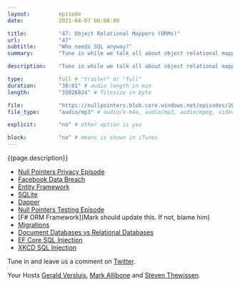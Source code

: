 ```yaml
---
layout:         episode
date: 			2021-04-07 00:00:00

title: 			"47: Object Relational Mappers (ORMs)"
url:        	"47"
subtitle: 		"Who needs SQL anyway?"
summary: 		"Tune in while we talk all about object relational mappers. OK, mostly Entity Framework because of the .NET developers we are. But also we touch on Dapper, document databases, our migration nightmares and even Steven and Gerald's mothers... Now if that doesn't convince you to listen I don't know what will!"

description: 	"Tune in while we talk all about object relational mappers. OK, mostly Entity Framework because of the .NET developers we are. But also we touch on Dapper, document databases, our migration nightmares and even Steven and Gerald's mothers... Now if that doesn't convince you to listen I don't know what will!"

type:			full # "trailer" or "full"
duration: 		"38:01" # audio length in min
length: 		"35026824" # filesize in byte

file: 			"https://nullpointers.blob.core.windows.net/episodes/20210407_ORMs.mp3"
file_type: 		"audio/mp3" # audio/x-m4a, audio/mp3, audio/mpeg, video/quicktime, video/mp4, video/x-m4v, application/pdf, and document/x-epub

explicit: 		"no" # other option is yes

block: 			"no" # means is shown in iTunes
---
```


{{page.description}}

* [Null Pointers Privacy Episode](https://nullpointers.io/45/)
* [Facebook Data Breach](https://www.theverge.com/22367727/facebook-data-breach-haveibeenpwned)
* [Entity Framework](https://docs.microsoft.com/ef/)
* [SQLite](https://www.sqlite.org/)
* [Dapper](https://github.com/StackExchange/Dapper)
* [Null Pointers Testing Episode](https://nullpointers.io/24/)
* [F# ORM Framework](Mark should update this. If not, blame him)
* [Migrations](https://docs.microsoft.com/ef/core/managing-schemas/migrations/)
* [Document Databases vs Relational Databases](https://www.pluralsight.com/blog/software-development/relational-vs-non-relational-databases)
* [EF Core SQL Injection](https://docs.microsoft.com/ef/core/querying/raw-sql)
* [XKCD SQL Injection](https://xkcd.com/327/)

Tune in and leave us a comment on [Twitter](https://twitter.com/nullpointersio).

Your Hosts [Gerald Versluis](https://twitter.com/jfversluis), [Mark Allibone](https://twitter.com/mallibone) and [Steven Thewissen](https://twitter.com/devnl).
